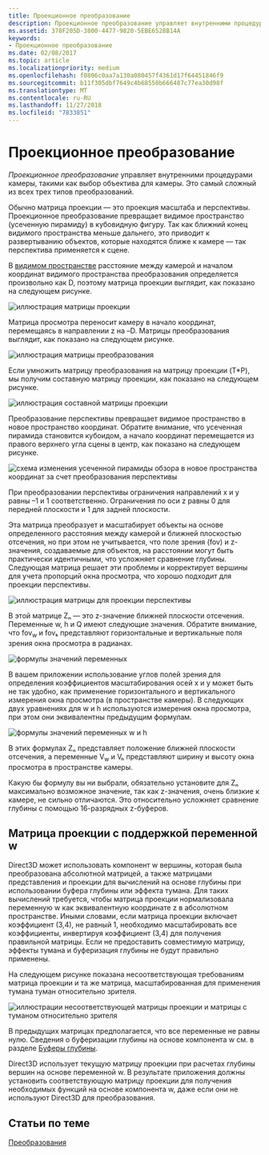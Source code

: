 ```yaml
---
title: Проекционное преобразование
description: Проекционное преобразование управляет внутренними процедурами камеры, такими как выбор объектива для камеры. Это самый сложный из всех трех типов преобразований.
ms.assetid: 378F205D-3800-4477-9820-5EBE6528B14A
keywords:
- Проекционное преобразование
ms.date: 02/08/2017
ms.topic: article
ms.localizationpriority: medium
ms.openlocfilehash: f0806c0aa7a130a080457f4361d17f64451846f9
ms.sourcegitcommit: b11f305dbf7649c4b68550b666487c77ea30d98f
ms.translationtype: MT
ms.contentlocale: ru-RU
ms.lasthandoff: 11/27/2018
ms.locfileid: "7833851"
---
```

# <a name="projection-transform"></a>Проекционное преобразование


*Проекционное преобразование* управляет внутренними процедурами камеры, такими как выбор объектива для камеры. Это самый сложный из всех трех типов преобразований.

Обычно матрица проекции — это проекция масштаба и перспективы. Проекционное преобразование превращает видимое пространство (усеченную пирамиду) в кубовидную фигуру. Так как ближний конец видимого пространства меньше дальнего, это приводит к развертыванию объектов, которые находятся ближе к камере — так перспектива применяется к сцене.

В [видимом пространстве](viewports-and-clipping.md) расстояние между камерой и началом координат видимого пространства преобразования определяется произвольно как D, поэтому матрица проекции выглядит, как показано на следующем рисунке.

![иллюстрация матрицы проекции](images/projmat1.png)

Матрица просмотра переносит камеру в начало координат, перемещаясь в направлении z на –D. Матрицы преобразования выглядит, как показано на следующем рисунке.

![иллюстрация матрицы преобразования](images/projmat2.png)

Если умножить матрицу преобразования на матрицу проекции (T\*P), мы получим составную матрицу проекции, как показано на следующем рисунке.

![иллюстрация составной матрицы проекции](images/projmat3.png)

Преобразование перспективы превращает видимое пространство в новое пространство координат. Обратите внимание, что усеченная пирамида становится кубоидом, а начало координат перемещается из правого верхнего угла сцены в центр, как показано на следующем рисунке.

![схема изменения усеченной пирамиды обзора в новое пространства координат за счет преобразования перспективы](images/cuboid.png)

При преобразовании перспективы ограничения направлений x и y равны –1 и 1 соответственно. Ограничения по оси z равны 0 для передней плоскости и 1 для задней плоскости.

Эта матрица преобразует и масштабирует объекты на основе определенного расстояния между камерой и ближней плоскостью отсечения, но при этом не учитывается, что поле зрения (fov) и z-значения, создаваемые для объектов, на расстоянии могут быть практически идентичными, что усложняет сравнение глубины. Следующая матрица решает эти проблемы и корректирует вершины для учета пропорций окна просмотра, что хорошо подходит для проекции перспективы.

![иллюстрация матрицы для проекции перспективы](images/prjmatx1.png)

В этой матрице Zₙ — это z-значение ближней плоскости отсечения. Переменные w, h и Q имеют следующие значения. Обратите внимание, что fov<sub>w</sub> и fovₖ представляют горизонтальные и вертикальные поля зрения окна просмотра в радианах.

![формулы значений переменных](images/prjmatx2.png)

В вашем приложении использование углов полей зрения для определения коэффициентов масштабирования осей x и y может быть не так удобно, как применение горизонтального и вертикального измерения окна просмотра (в пространстве камеры). В следующих двух уравнениях для w и h используются измерения окна просмотра, при этом они эквивалентны предыдущим формулам.

![формулы значений переменных w и h](images/prjmatx3.png)

В этих формулах Zₙ представляет положение ближней плоскости отсечения, а переменные V<sub>w</sub> и Vₕ представляют ширину и высоту окна просмотра в пространстве камеры.

Какую бы формулу вы ни выбрали, обязательно установите для Zₙ максимально возможное значение, так как z-значения, очень близкие к камере, не сильно отличаются. Это относительно усложняет сравнение глубины с помощью 16-разрядных z-буферов.

## <a name="span-idawfriendlyprojectionmatrixspanspan-idawfriendlyprojectionmatrixspanspan-idawfriendlyprojectionmatrixspana-w-friendly-projection-matrix"></a><span id="A_W_Friendly_Projection_Matrix"></span><span id="a_w_friendly_projection_matrix"></span><span id="A_W_FRIENDLY_PROJECTION_MATRIX"></span>Матрица проекции с поддержкой переменной w


Direct3D может использовать компонент w вершины, которая была преобразована абсолютной матрицей, а также матрицами представления и проекции для вычислений на основе глубины при использовании буфера глубины или эффекта тумана. Для таких вычислений требуется, чтобы матрица проекции нормализовала переменную w как эквивалентную координате z в абсолютном пространстве. Иными словами, если матрица проекции включает коэффициент (3,4), не равный 1, необходимо масштабировать все коэффициенты, инвертируя коэффициент (3,4) для получения правильной матрицы. Если не предоставить совместимую матрицу, эффекты тумана и буферизация глубины не будут правильно применены.

На следующем рисунке показана несоответствующая требованиям матрица проекции и та же матрица, масштабированная для применения тумана туман относительно зрителя.

![иллюстрации несоответствующей матрицы проекции и матрицы с туманом относительно зрителя](images/eyerlmx.png)

В предыдущих матрицах предполагается, что все переменные не равны нулю. Сведения о буферизации глубины на основе компонента w см. в разделе [Буферы глубины](depth-buffers.md).

Direct3D использует текущую матрицу проекции при расчетах глубины вершин на основе переменной w. В результате приложения должны установить соответствующую матрицу проекции для получения необходимых функций на основе компонента w, даже если они не используют Direct3D для преобразования.

## <a name="span-idrelated-topicsspanrelated-topics"></a><span id="related-topics"></span>Статьи по теме


[Преобразования](transforms.md)

 

 




